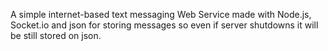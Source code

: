 A simple internet-based text messaging Web Service made with Node.js, Socket.io and json for storing messages so even if server shutdowns it will be still stored on json.
